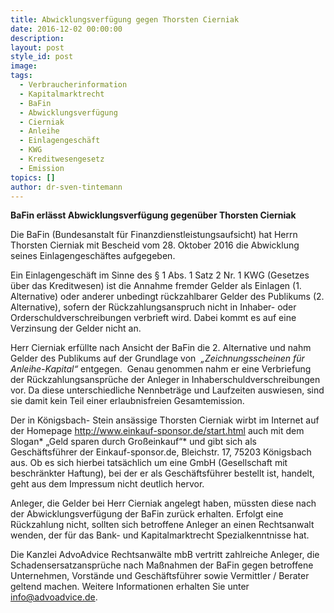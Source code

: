 ```yaml
---
title: Abwicklungsverfügung gegen Thorsten Cierniak
date: 2016-12-02 00:00:00
description:
layout: post
style_id: post
image:
tags:
  - Verbraucherinformation
  - Kapitalmarktrecht
  - BaFin
  - Abwicklungsverfügung
  - Cierniak
  - Anleihe
  - Einlagengeschäft
  - KWG
  - Kreditwesengesetz
  - Emission
topics: []
author: dr-sven-tintemann
---
```



**BaFin erlässt Abwicklungsverfügung gegenüber Thorsten Cierniak**

Die BaFin (Bundesanstalt für Finanzdienstleistungsaufsicht) hat Herrn Thorsten Cierniak mit Bescheid vom 28. Oktober 2016 die Abwicklung seines Einlagengeschäftes aufgegeben.

Ein Einlagengeschäft im Sinne des § 1 Abs. 1 Satz 2 Nr. 1 KWG (Gesetzes über das Kreditwesen) ist die Annahme fremder Gelder als Einlagen (1. Alternative) oder anderer unbedingt rückzahlbarer Gelder des Publikums (2. Alternative), sofern der Rückzahlungsanspruch nicht in Inhaber- oder Orderschuldverschreibungen verbrieft wird. Dabei kommt es auf eine Verzinsung der Gelder nicht an.

Herr Cierniak erfüllte nach Ansicht der BaFin die 2. Alternative und nahm Gelder des Publikums auf der Grundlage von  *„Zeichnungsscheinen für Anleihe-Kapital“* entgegen.  Genau genommen nahm er eine Verbriefung der Rückzahlungsansprüche der Anleger in Inhaberschuldverschreibungen vor. Da diese unterschiedliche Nennbeträge und Laufzeiten auswiesen, sind sie damit kein Teil einer erlaubnisfreien Gesamtemission.

Der in Königsbach- Stein ansässige Thorsten Cierniak wirbt im Internet auf der Homepage http://www.einkauf-sponsor.de/start.html auch mit dem Slogan\* „Geld sparen durch Großeinkauf“\* und gibt sich als Geschäftsführer der Einkauf-sponsor.de, Bleichstr. 17, 75203 Königsbach aus. Ob es sich hierbei tatsächlich um eine GmbH (Gesellschaft mit beschränkter Haftung), bei der er als Geschäftsführer bestellt ist, handelt, geht aus dem Impressum nicht deutlich hervor.

Anleger, die Gelder bei Herr Cierniak angelegt haben, müssten diese nach der Abwicklungsverfügung der BaFin zurück erhalten. Erfolgt eine Rückzahlung nicht, sollten sich betroffene Anleger an einen Rechtsanwalt wenden, der für das Bank- und Kapitalmarktrecht Spezialkenntnisse hat.

Die Kanzlei AdvoAdvice Rechtsanwälte mbB vertritt zahlreiche Anleger, die Schadensersatzansprüche nach Maßnahmen der BaFin gegen betroffene Unternehmen, Vorstände und Geschäftsführer sowie Vermittler / Berater geltend machen. Weitere Informationen erhalten Sie unter info@advoadvice.de.